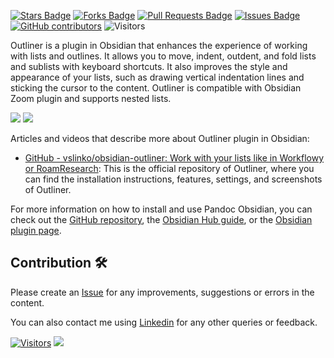 <a href="https://github.com/drshahizan/obsidian/stargazers"><img src="https://img.shields.io/github/stars/drshahizan/obsidian" alt="Stars Badge"/></a>
<a href="https://github.com/drshahizan/obsidian/network/members"><img src="https://img.shields.io/github/forks/drshahizan/obsidian" alt="Forks Badge"/></a>
<a href="https://github.com/drshahizan/obsidian/pulls"><img src="https://img.shields.io/github/issues-pr/drshahizan/obsidian" alt="Pull Requests Badge"/></a>
<a href="https://github.com/drshahizan/obsidian"><img src="https://img.shields.io/github/issues/drshahizan/obsidian" alt="Issues Badge"/></a>
<a href="https://github.com/drshahizan/obsidian/graphs/contributors"><img alt="GitHub contributors" src="https://img.shields.io/github/contributors/drshahizan/obsidian?color=2b9348"></a>
![Visitors](https://api.visitorbadge.io/api/visitors?path=https%3A%2F%2Fgithub.com%2Fdrshahizan%2obsidian&labelColor=%23d9e3f0&countColor=%23697689&style=flat)

Outliner is a plugin in Obsidian that enhances the experience of working with lists and outlines. It allows you to move, indent, outdent, and fold lists and sublists with keyboard shortcuts. It also improves the style and appearance of your lists, such as drawing vertical indentation lines and sticking the cursor to the content. Outliner is compatible with Obsidian Zoom plugin and supports nested lists.

![](https://miro.medium.com/v2/resize:fit:4800/format:webp/1*Al1Adv1qQ2ZfzZH39D_dSQ.png)
![](https://raw.githubusercontent.com/vslinko/obsidian-outliner/main/demos/demo1.gif)

Articles and videos that describe more about Outliner plugin in Obsidian:

- [GitHub - vslinko/obsidian-outliner: Work with your lists like in Workflowy or RoamResearch](https://github.com/vslinko/obsidian-outliner): This is the official repository of Outliner, where you can find the installation instructions, features, settings, and screenshots of Outliner.

For more information on how to install and use Pandoc Obsidian, you can check out the [GitHub repository](https://github.com/OliverBalfour/obsidian-pandoc), the [Obsidian Hub guide](https://publish.obsidian.md/hub/04+-+Guides%2C+Workflows%2C+%26+Courses/Guides/Using+Pandoc+inside+Obsidian), or the [Obsidian plugin page](https://obsidian.md/plugins?id=obsidian-pandoc). 

## Contribution 🛠️
Please create an [Issue](https://github.com/drshahizan/obsidian/issues) for any improvements, suggestions or errors in the content.

You can also contact me using [Linkedin](https://www.linkedin.com/in/drshahizan/) for any other queries or feedback.

[![Visitors](https://api.visitorbadge.io/api/visitors?path=https%3A%2F%2Fgithub.com%2Fdrshahizan&labelColor=%23697689&countColor=%23555555&style=plastic)](https://visitorbadge.io/status?path=https%3A%2F%2Fgithub.com%2Fdrshahizan)
![](https://hit.yhype.me/github/profile?user_id=81284918)
